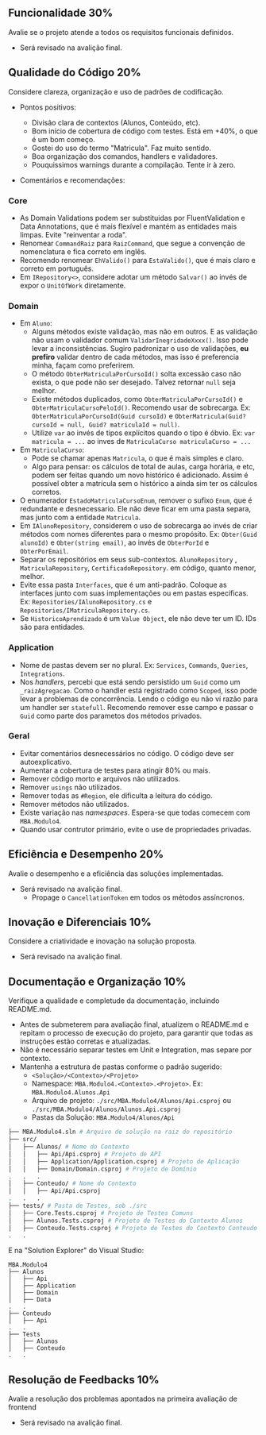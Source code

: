 ﻿## Funcionalidade 30%

Avalie se o projeto atende a todos os requisitos funcionais definidos.
* Será revisado na avalição final.

## Qualidade do Código 20%

Considere clareza, organização e uso de padrões de codificação.
* Pontos positivos:
  - Divisão clara de contextos (Alunos, Conteúdo, etc).
  - Bom início de cobertura de código com testes. Está em +40%, o que é um bom começo.
  - Gostei do uso do termo "Matricula". Faz muito sentido.
  - Boa organização dos comandos, handlers e validadores.
  - Pouquissimos warnings durante a compilação. Tente ir à zero.

* Comentários e recomendações:

### Core
 * As Domain Validations podem ser substituidas por FluentValidation e Data Annotations, que é mais flexível e mantém as entidades mais limpas. Evite "reinventar a roda".
 * Renomear `CommandRaiz` para `RaizCommand`, que segue a convenção de nomenclatura e fica correto em inglês.
 * Recomendo renomear `EhValido()` para `EstaValido()`, que é mais claro e correto em português.
 * Em `IRepository<>`, considere adotar um método `Salvar()` ao invés de expor o `UnitOfWork` diretamente.

### Domain
 * Em `Aluno`:
   * Alguns métodos existe validação, mas não em outros. E as validação não usam o validador comum `ValidarInegridadeXxxx()`. Isso pode levar a inconsistências. Sugiro padronizar o uso de validações, **eu prefiro** validar dentro de cada métodos, mas isso é preferencia minha, façam como preferirem.
   * O método `ObterMatriculaPorCursoId()` solta excessão caso não exista, o que pode não ser desejado. Talvez retornar `null` seja melhor.
   * Existe métodos duplicados, como `ObterMatriculaPorCursoId()` e `ObterMatriculaCursoPeloId()`. Recomendo usar de sobrecarga. Ex: `ObterMatriculaPorCursoId(Guid cursoId)` e `ObterMatricula(Guid? cursoId = null, Guid? matriculaId = null)`.
   * Utilize `var` ao invés de tipos explícitos quando o tipo é óbvio. Ex: `var matricula = ...` ao inves de `MatriculaCurso matriculaCurso = ...`
 * Em `MatriculaCurso`:
   * Pode se chamar apenas `Matricula`, o que é mais simples e claro.
   * Algo para pensar: os cálculos de total de aulas, carga horária, e etc, podem ser feitas quando um novo histórico é adicionado. Assim é possível obter a matrícula sem o histórico a ainda sim ter os cálculos corretos.
 * O enumerador `EstadoMatriculaCursoEnum`, remover o sufixo `Enum`, que é redundante e desnecessario. Ele não deve ficar em uma pasta separa, mas junto com a entidade `Matricula`.
 * Em `IAlunoRepository`, considerem o uso de sobrecarga ao invés de criar métodos com nomes diferentes para o mesmo propósito. Ex: `Obter(Guid alunoId)` e `Obter(string email)`, ao invés de `ObterPorId` e `ObterPorEmail`.
 * Separar os repositórios em seus sub-contextos. `AlunoRepository` , `MatriculaRepository`, `CertificadoRepository`. em código, quanto menor, melhor.
 * Evite essa pasta `Interfaces`, que é um anti-padrão. Coloque as interfaces junto com suas implementações ou em pastas específicas. Ex: `Repositories/IAlunoRepository.cs` e `Repositories/IMatriculaRepository.cs`.
 * Se `HistoricoAprendizado` é um `Value Object`, ele não deve ter um ID. IDs são para entidades.

### Application
 * Nome de pastas devem ser no plural. Ex: `Services`, `Commands`, `Queries`, `Integrations`.
 * Nos _handlers_, percebi que está sendo persistido um `Guid` como um `_raizAgregacao`. Como o handler está registrado como `Scoped`, isso pode levar a problemas de concorrência. Lendo o código eu não ví razão para um handler ser `statefull`. Recomendo remover esse campo e passar o `Guid` como parte dos parametos dos métodos privados.

### Geral
  - Evitar comentários desnecessários no código. O código deve ser autoexplicativo.
  - Aumentar a cobertura de testes para atingir 80% ou mais.
  - Remover código morto e arquivos não utilizados.
  - Remover `usings` não utilizados.
  - Remover todas as `#Region`, ele dificulta a leitura do código.
  - Remover métodos não utilizados.
  - Existe variação nas _namespaces_. Espera-se que todas comecem com `MBA.Modulo4`.
  - Quando usar contrutor primário, evite o use de propriedades privadas.

## Eficiência e Desempenho 20%

Avalie o desempenho e a eficiência das soluções implementadas.
* Será revisado na avalição final.
  - Propage o `CancellationToken` em todos os métodos assíncronos.

## Inovação e Diferenciais 10%

Considere a criatividade e inovação na solução proposta.
* Será revisado na avalição final.


## Documentação e Organização 10%

Verifique a qualidade e completude da documentação, incluindo README.md.

- Antes de submeterem para avaliação final, atualizem o README.md e repitam o processo de execução do projeto, para garantir que todas as instruções estão corretas e atualizadas.
- Não é necessário separar testes em Unit e Integration, mas separe por contexto.
- Mantenha a estrutura de pastas conforme o padrão sugerido: 
  - `<Solução>/<Contexto>/<Projeto>`
  - Namespace: `MBA.Modulo4.<Contexto>.<Projeto>`. Ex: `MBA.Modulo4.Alunos.Api`
  - Arquivo de projeto: `./src/MBA.Modulo4/Alunos/Api.csproj` ou `./src/MBA.Modulo4/Alunos/Alunos.Api.csproj` 
  - Pastas da Solução: `MBA.Modulo4/Alunos/Api`

```bash
├── MBA.Modulo4.sln # Arquivo de solução na raiz do repositório
├── src/
│   ├── Alunos/ # Nome do Contexto
│   │   ├── Api/Api.csproj # Projeto de API
│   │   ├── Application/Application.csproj # Projeto de Aplicação
│   │   ├── Domain/Domain.csproj # Projeto de Domínio
.   .   .
│   ├── Conteudo/ # Nome do Contexto
│   │   ├── Api/Api.csproj
.   .   .
├── tests/ # Pasta de Testes, sob ./src
│   ├── Core.Tests.csproj # Projeto de Testes Comuns
│   ├── Alunos.Tests.csproj # Projeto de Testes do Contexto Alunos
│   ├── Conteudo.Tests.csproj # Projeto de Testes do Contexto Conteudo
.   .
```

E na "Solution Explorer" do Visual Studio:
```
MBA.Modulo4
├── Alunos 
│   ├── Api
│   ├── Application
│   ├── Domain
│   ├── Data
.   .
├── Conteudo
│   ├── Api
.   .
├── Tests
│   ├── Alunos
│   ├── Conteudo
.   .
```

## Resolução de Feedbacks 10%

Avalie a resolução dos problemas apontados na primeira avaliação de frontend
* Será revisado na avalição final.
